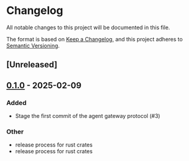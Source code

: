 # Changelog

All notable changes to this project will be documented in this file.

The format is based on [Keep a Changelog](https://keepachangelog.com/en/1.0.0/),
and this project adheres to [Semantic Versioning](https://semver.org/spec/v2.0.0.html).

## [Unreleased]

## [0.1.0](https://github.com/agntcy/agp/releases/tag/agp-gw-config-auth-v0.1.0) - 2025-02-09

### Added

- Stage the first commit of the agent gateway protocol (#3)

### Other

- release process for rust crates
- release process for rust crates
